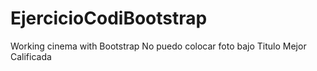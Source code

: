 # EjercicioCodiBootstrap
Working cinema with Bootstrap
No puedo colocar foto bajo Titulo Mejor Calificada

